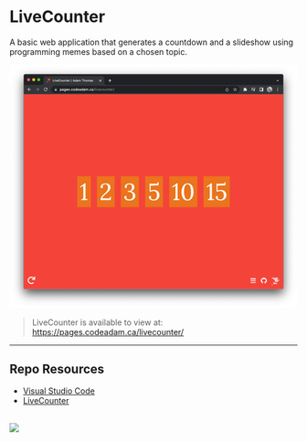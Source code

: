 # LiveCounter

A basic web application that generates a countdown and a slideshow using programming memes based on a chosen topic. 

![LiveCounter](_readme/screenshot-livecounter.png)

> LiveCounter is available to view at:  
> https://pages.codeadam.ca/livecounter/

***

## Repo Resources

* [Visual Studio Code](https://code.visualstudio.com/)
* [LiveCounter](https://pages.codeadam.ca/livecounter/)

<br>
<a href="https://codeadam.ca">
<img src="https://cdn.codeadam.ca/images@1.0.0/codeadam-logo-coloured-horizontal.png" width="200">
</a>
